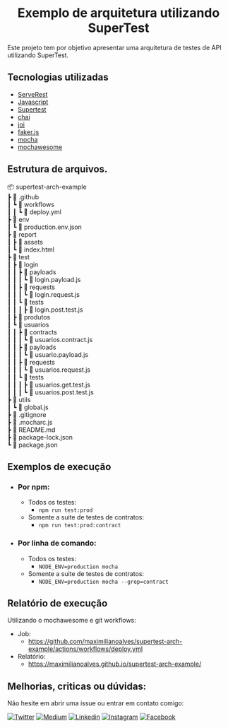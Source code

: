 <h1 align="center">Exemplo de arquitetura utilizando SuperTest</h1>

<p>Este projeto tem por objetivo apresentar uma arquitetura de testes de API utilizando SuperTest.</p>

## Tecnologias utilizadas

- [ServeRest](https://github.com/ServeRest/ServeRest/)
- [Javascript](https://developer.mozilla.org/pt-BR/docs/Web/JavaScript)
- [Supertest](https://github.com/visionmedia/supertest#readme)
- [chai](https://github.com/chaijs/chai)
- [joi](https://github.com/sideway/joi)
- [faker.js](https://github.com/marak/Faker.js/)
- [mocha](https://github.com/mochajs/mocha)
- [mochawesome](https://github.com/adamgruber/mochawesome)

## Estrutura de arquivos.

📦 supertest-arch-example  
 ┣ 📂 .github  
 ┃ ┗ 📂 workflows  
 ┃ ┃ ┗ 📜 deploy.yml  
 ┣ 📂 env  
 ┃ ┗ 📜 production.env.json  
 ┣ 📂 report  
 ┃ ┣ 📂 assets  
 ┃ ┗ 📜 index.html  
 ┣ 📂 test  
 ┃ ┣ 📂 login  
 ┃ ┃ ┣ 📂 payloads  
 ┃ ┃ ┃ ┗ 📜 login.payload.js  
 ┃ ┃ ┣ 📂 requests  
 ┃ ┃ ┃ ┗ 📜 login.request.js  
 ┃ ┃ ┗ 📂 tests  
 ┃ ┃ ┃ ┣ 📜 login.post.test.js  
 ┃ ┣ 📂 produtos  
 ┃ ┗ 📂 usuarios  
 ┃ ┃ ┣ 📂 contracts  
 ┃ ┃ ┃ ┗ 📜 usuarios.contract.js  
 ┃ ┃ ┣ 📂 payloads  
 ┃ ┃ ┃ ┗ 📜 usuario.payload.js  
 ┃ ┃ ┣ 📂 requests  
 ┃ ┃ ┃ ┗ 📜 usuarios.request.js  
 ┃ ┃ ┗ 📂 tests  
 ┃ ┃ ┃ ┣ 📜 usuarios.get.test.js  
 ┃ ┃ ┃ ┗ 📜 usuarios.post.test.js  
 ┣ 📂 utils  
 ┃ ┗ 📜 global.js  
 ┣ 📜 .gitignore  
 ┣ 📜 .mocharc.js  
 ┣ 📜 README.md  
 ┣ 📜 package-lock.json  
 ┗ 📜 package.json  
  
 ## Exemplos de execução

- ### Por npm:
  - Todos os testes: 
    - ```npm run test:prod```
  - Somente a suite de testes de contratos:
    - ```npm run test:prod:contract```
- ### Por linha de comando:
  - Todos os testes:
    - ```NODE_ENV=production mocha```
  - Somente a suite de testes de contratos:
    - ```NODE_ENV=production mocha --grep=contract```


## Relatório de execução

Utilizando o mochawesome e git workflows:   
  - Job:
    - https://github.com/maximilianoalves/supertest-arch-example/actions/workflows/deploy.yml
  - Relatório: 
    - https://maximilianoalves.github.io/supertest-arch-example/ 

## Melhorias, criticas ou dúvidas: 

Não hesite em abrir uma issue ou entrar em contato comigo: 

[![Twitter](https://badgen.net/badge/Twitter/%40max_dacruz?icon=twitter)](https://twitter.com/max_dacruz)
[![Medium](https://badgen.net/badge/Medium/%40maximilianoalves?icon=medium)](https://medium.com/@maximilianoalves)
[![Linkedin](https://badgen.net/badge/Linkedin/maximilianodacruz?icon=linkedin)](https://www.linkedin.com/in/maximilianodacruz/)
[![Instagram](https://badgen.net/badge/Instagram/max_dacruz?icon=instagram)](https://www.instagram.com/max_dacruz/)
[![Facebook](https://badgen.net/badge/Facebook/maximilianoalvesdacruz?icon=facebook)](https://www.facebook.com/maximilianoalvesdacruz)
 


